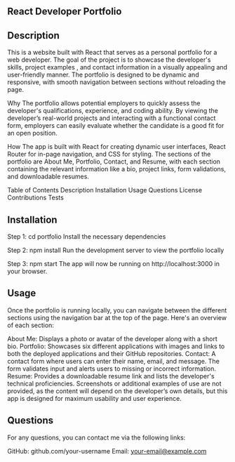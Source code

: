 ## React Developer Portfolio
## Description
This is a website built with React that serves as a personal portfolio for a web developer. The goal of the project is to showcase the developer's skills, project examples , and contact information in a visually appealing and user-friendly manner. The portfolio is designed to be dynamic and responsive, with smooth navigation between sections without reloading the page.

Why
The portfolio allows potential employers to quickly assess the developer's qualifications, experience, and coding ability. By viewing the developer’s real-world projects and interacting with a functional contact form, employers can easily evaluate whether the candidate is a good fit for an open position.

How
The app is built with React for creating dynamic user interfaces, React Router for in-page navigation, and CSS for styling. The sections of the portfolio are About Me, Portfolio, Contact, and Resume, with each section containing the relevant information like a bio, project links, form validations, and downloadable resumes.

Table of Contents
Description
Installation
Usage
Questions
License
Contributions
Tests

## Installation
Step 1:
cd portfolio
Install the necessary dependencies

Step 2:
npm install
Run the development server to view the portfolio locally

Step 3:
npm start
The app will now be running on http://localhost:3000 in your browser.

 ## Usage
Once the portfolio is running locally, you can navigate between the different sections using the navigation bar at the top of the page. Here's an overview of each section:

About Me: Displays a photo or avatar of the developer along with a short bio.
Portfolio: Showcases six different applications with images and links to both the deployed applications and their GitHub repositories.
Contact: A contact form where users can enter their name, email, and message. The form validates input and alerts users to missing or incorrect information.
Resume: Provides a downloadable resume link and lists the developer's technical proficiencies.
Screenshots or additional examples of use are not provided, as the content will depend on the developer’s own details, but this app is designed for maximum usability and user experience.

## Questions
For any questions, you can contact me via the following links:

GitHub: github.com/your-username
Email: your-email@example.com


